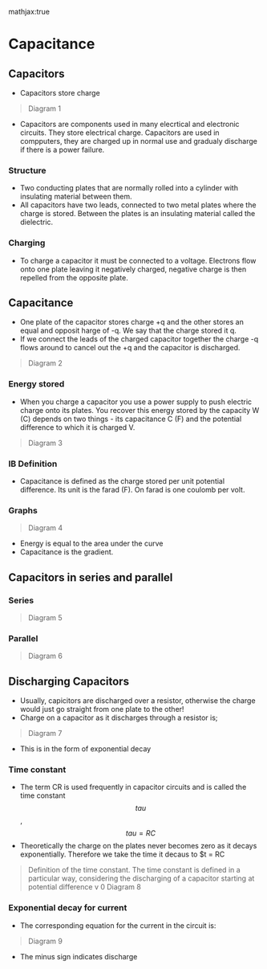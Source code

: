 mathjax:true

# Capacitance
## Capacitors
- Capacitors store charge
> Diagram 1
- Capacitors are components used in many elecrtical and electronic circuits. They store electrical charge. Capacitors are used in compputers, they are charged up in normal use and gradualy discharge if there is a power failure.
### Structure
- Two conducting plates that are normally rolled into a cylinder with insulating material between them.
- All capacitors have two leads, connected to two metal plates where the charge is stored. Between the plates is an insulating material called the dielectric.
### Charging
- To charge a capacitor it must be connected to a voltage. Electrons flow onto one plate leaving it negatively charged, negative charge is then repelled from the opposite plate.
## Capacitance
- One plate of the capacitor stores charge +q and the other stores an equal and opposit harge of -q. We say that the charge stored it q.
- If we connect the leads of the charged capacitor together the charge -q flows around to cancel out the +q and the capacitor is discharged.
> Diagram 2
### Energy stored
 - When you charge a capacitor you use a power supply to push electric charge onto its plates. You recover this energy stored by the capacity W (C) depends on two things - its capacitance C (F) and the potential difference to which it is charged V.
> Diagram 3
### IB Definition
 - Capacitance is defined as the charge stored per unit potential difference. Its unit is the farad (F). On farad is one coulomb per volt.
### Graphs
> Diagram 4
- Energy is equal to the area under the curve
- Capacitance is the gradient.
## Capacitors in series and parallel
### Series
> Diagram 5
### Parallel
> Diagram 6
## Discharging Capacitors
- Usually, capicitors are discharged over a resistor, otherwise the charge would just go straight from one plate to the other!
- Charge on a capacitor as it discharges through a resistor is;
> Diagram 7
- This is in the form of exponential decay
### Time constant
- The term CR is used frequently in capacitor circuits and is called the time constant $$tau$$, $$tau = RC$$
- Theoretically the charge on the plates never becomes zero as it decays exponentially. Therefore we take the time it decaus to $t = RC
> Definition of the time constant. The time constant is defined in a particular way, considering the discharging of a capacitor starting at potential difference v 0
> Diagram 8
### Exponential decay for current
- The corresponding equation for the current in the circuit is:
> Diagram 9
- The minus sign indicates discharge
